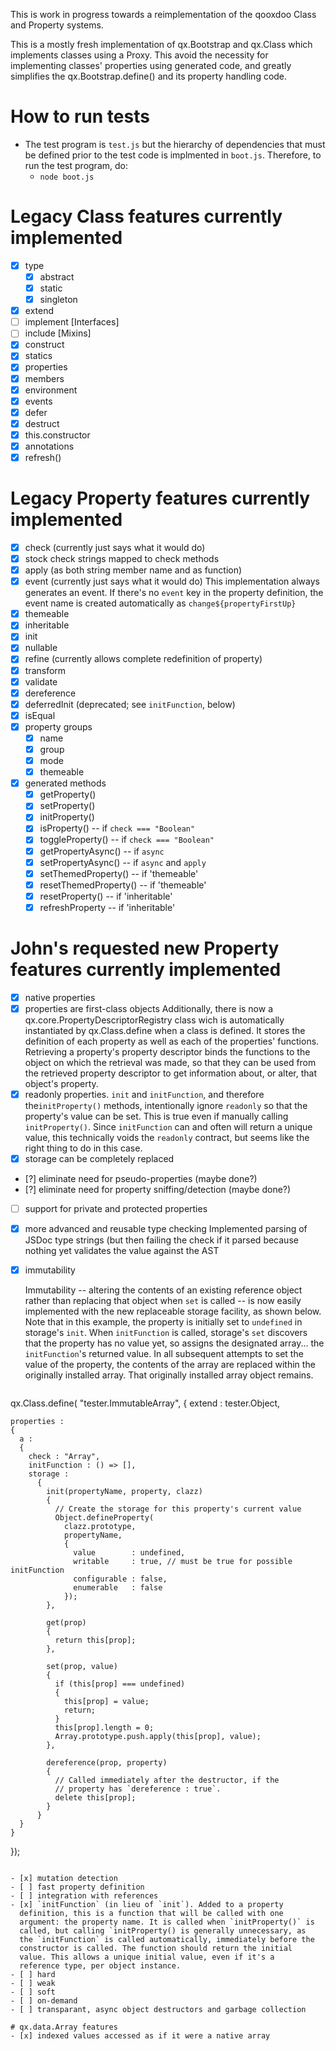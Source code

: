 This is work in progress towards a reimplementation of the qooxdoo
Class and Property systems.

This is a mostly fresh implementation of qx.Bootstrap and qx.Class which implements classes using a Proxy. This avoid the necessity for implementing classes' properties using generated code, and greatly simplifies the qx.Bootstrap.define() and its property handling code.

# How to run tests
- The test program is `test.js` but the hierarchy of dependencies that
  must be defined prior to the test code is implmented in `boot.js`.
  Therefore, to run the test program, do:
  - `node boot.js`

# Legacy Class features currently implemented
- [x] type
  - [x] abstract
  - [x] static
  - [x] singleton
- [x] extend
- [ ] implement [Interfaces]
- [ ] include [Mixins]
- [x] construct
- [x] statics
- [x] properties
- [x] members
- [x] environment
- [x] events
- [x] defer
- [x] destruct
- [x] this.constructor
- [x] annotations
- [x] refresh()

# Legacy Property features currently implemented
- [x] check (currently just says what it would do)
- [x] stock check strings mapped to check methods
- [x] apply (as both string member name and as function)
- [x] event (currently just says what it would do)
  This implementation always generates an event. If there's no `event`
  key in the property definition, the event name is created
  automatically as `change${propertyFirstUp}`
- [x] themeable
- [x] inheritable
- [x] init
- [x] nullable
- [x] refine (currently allows complete redefinition of property)
- [x] transform
- [x] validate
- [x] dereference
- [x] deferredInit (deprecated; see `initFunction`, below)
- [x] isEqual
- [x] property groups
  - [x] name
  - [x] group
  - [x] mode
  - [x] themeable
- [x] generated methods
  - [x] getProperty()
  - [x] setProperty()
  - [x] initProperty()
  - [x] isProperty() -- if `check === "Boolean"`
  - [x] toggleProperty() -- if `check === "Boolean"`
  - [x] getPropertyAsync() -- if `async`
  - [x] setPropertyAsync() -- if `async` and `apply`
  - [x] setThemedProperty() -- if 'themeable'
  - [x] resetThemedProperty() -- if 'themeable'
  - [x] resetProperty() -- if 'inheritable'
  - [x] refreshProperty -- if 'inheritable'

# John's requested new Property features currently implemented
- [x] native properties
- [x] properties are first-class objects
  Additionally, there is now a qx.core.PropertyDescriptorRegistry
  class wich is automatically instantiated by qx.Class.define when a
  class is defined. It stores the definition of each property as well
  as each of the properties' functions. Retrieving a property's
  property descriptor binds the functions to the object on which the
  retrieval was made, so that they can be used from the retrieved
  property descriptor to get information about, or alter, that
  object's property.
- [x] readonly properties. `init` and `initFunction`, and therefore
  the`initProperty()` methods, intentionally ignore `readonly` so that
  the property's value can be set. This is true even if manually
  calling `initProperty()`. Since `initFunction` can and often will
  return a unique value, this technically voids the `readonly`
  contract, but seems like the right thing to do in this case.
- [x] storage can be completely replaced
- [?] eliminate need for pseudo-properties (maybe done?)
- [?] eliminate need for property sniffing/detection (maybe done?)
- [ ] support for private and protected properties
- [x] more advanced and reusable type checking
  Implemented parsing of JSDoc type strings (but then failing the
  check if it parsed because nothing yet validates the value against
  the AST
- [x] immutability

  Immutability -- altering the contents of an existing reference object rather
  than replacing that object when `set` is called -- is now easily implemented
  with the new replaceable storage facility, as shown below. Note that in this
  example, the property is initially set to `undefined` in storage's `init`.
  When `initFunction` is called, storage's `set` discovers that the property
  has no value yet, so assigns the designated array... the `initFunction`'s
  returned value. In all subsequent attempts to set the value of the property,
  the contents of the array are replaced within the originally installed
  array. That originally installed array object remains.

  ```
qx.Class.define(
  "tester.ImmutableArray",
  {
    extend : tester.Object,

    properties :
    {
      a :
      {
        check : "Array",
        initFunction : () => [],
        storage :
          {
            init(propertyName, property, clazz)
            {
              // Create the storage for this property's current value
              Object.defineProperty(
                clazz.prototype,
                propertyName,
                {
                  value        : undefined,
                  writable     : true, // must be true for possible initFunction
                  configurable : false,
                  enumerable   : false
                });
            },

            get(prop)
            {
              return this[prop];
            },

            set(prop, value)
            {
              if (this[prop] === undefined)
              {
                this[prop] = value;
                return;
              }
              this[prop].length = 0;
              Array.prototype.push.apply(this[prop], value);
            },

            dereference(prop, property)
            {
              // Called immediately after the destructor, if the
              // property has `dereference : true`.
              delete this[prop];
            }
          }
      }
    }
  });
  ```

- [x] mutation detection
- [ ] fast property definition
- [ ] integration with references
  - [x] `initFunction` (in lieu of `init`). Added to a property
    definition, this is a function that will be called with one
    argument: the property name. It is called when `initProperty()` is
    called, but calling `initProperty() is generally unnecessary, as
    the `initFunction` is called automatically, immediately before the
    constructor is called. The function should return the initial
    value. This allows a unique initial value, even if it's a
    reference type, per object instance.
  - [ ] hard
  - [ ] weak
  - [ ] soft
  - [ ] on-demand
  - [ ] transparant, async object destructors and garbage collection

# qx.data.Array features
- [x] indexed values accessed as if it were a native array

